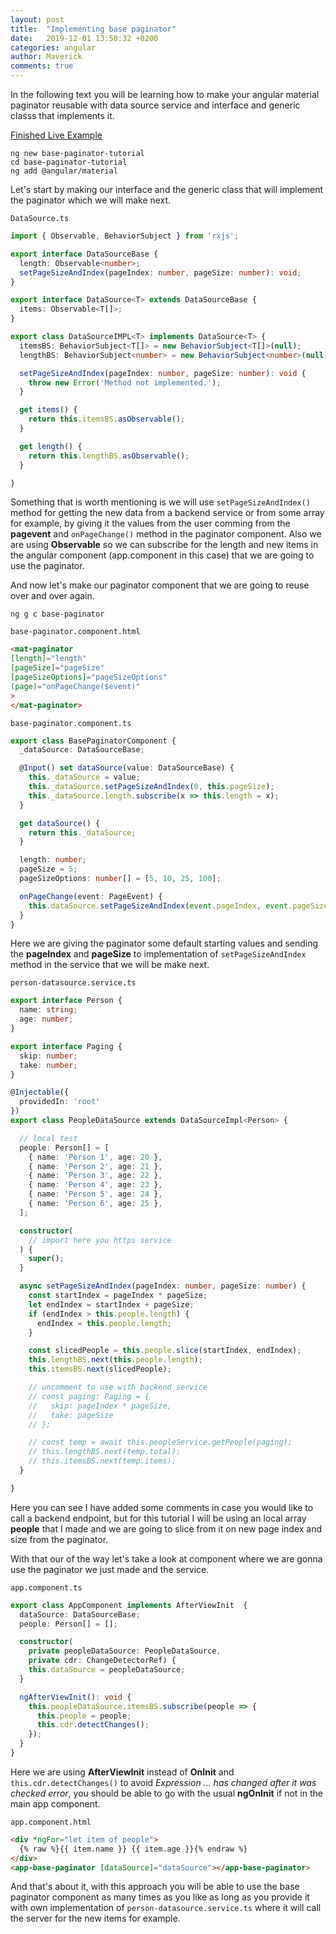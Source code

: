 ```yaml
---
layout: post
title:  "Implementing base paginator"
date:   2019-12-01 13:50:32 +0200
categories: angular
author: Maverick
comments: true
---
```


In the following text you will be learning how to make your angular material paginator reusable with data source service and interface and generic classs that implements it.

[Finished Live Example](https://stackblitz.com/edit/angular-base-paginator)

    ng new base-paginator-tutorial
    cd base-paginator-tutorial
    ng add @angular/material


Let's start by making our interface and the generic class that will implement the paginator which we will make next.

`DataSource.ts`
```typescript
import { Observable, BehaviorSubject } from 'rxjs';

export interface DataSourceBase {
  length: Observable<number>;
  setPageSizeAndIndex(pageIndex: number, pageSize: number): void;
}

export interface DataSource<T> extends DataSourceBase {
  items: Observable<T[]>;
}

export class DataSourceIMPL<T> implements DataSource<T> {
  itemsBS: BehaviorSubject<T[]> = new BehaviorSubject<T[]>(null);
  lengthBS: BehaviorSubject<number> = new BehaviorSubject<number>(null);

  setPageSizeAndIndex(pageIndex: number, pageSize: number): void {
    throw new Error('Method not implemented.');
  }

  get items() {
    return this.itemsBS.asObservable();
  }

  get length() {
    return this.lengthBS.asObservable();
  }

}
```

Something that is worth mentioning is we will use `setPageSizeAndIndex()` method for getting the new data from a backend service or from some array for example, by giving it the values from the user comming from the **pagevent** and `onPageChange()` method in the paginator component. Also we are using **Observable** so we can subscribe for the length and new items in the angular component (app.component in this case) that we are going to use the paginator.

And now let's make our paginator component that we are going to reuse over and over again.

    ng g c base-paginator

`base-paginator.component.html`
```html
<mat-paginator
[length]="length"
[pageSize]="pageSize"
[pageSizeOptions]="pageSizeOptions"
(page)="onPageChange($event)"
>
</mat-paginator>
```
`base-paginator.component.ts`
```typescript
export class BasePaginatorComponent {
  _dataSource: DataSourceBase;

  @Input() set dataSource(value: DataSourceBase) {
    this._dataSource = value;
    this._dataSource.setPageSizeAndIndex(0, this.pageSize);
    this._dataSource.length.subscribe(x => this.length = x);
  }

  get dataSource() {
    return this._dataSource;
  }

  length: number;
  pageSize = 5;
  pageSizeOptions: number[] = [5, 10, 25, 100];

  onPageChange(event: PageEvent) {
    this.dataSource.setPageSizeAndIndex(event.pageIndex, event.pageSize);
  }
}
```
Here we are giving the paginator some default starting values and sending the **pageIndex** and **pageSize** to implementation of `setPageSizeAndIndex` method in the service that we will be make next.

`person-datasource.service.ts`
```typescript
export interface Person {
  name: string;
  age: number;
}

export interface Paging {
  skip: number;
  take: number;
}

@Injectable({
  providedIn: 'root'
})
export class PeopleDataSource extends DataSourceImpl<Person> {

  // local test
  people: Person[] = [
    { name: 'Person 1', age: 20 },
    { name: 'Person 2', age: 21 },
    { name: 'Person 3', age: 22 },
    { name: 'Person 4', age: 23 },
    { name: 'Person 5', age: 24 },
    { name: 'Person 6', age: 25 },
  ];

  constructor(
    // import here you https service
  ) {
    super();
  }

  async setPageSizeAndIndex(pageIndex: number, pageSize: number) {
    const startIndex = pageIndex * pageSize;
    let endIndex = startIndex + pageSize;
    if (endIndex > this.people.length) {
      endIndex = this.people.length;
    }

    const slicedPeople = this.people.slice(startIndex, endIndex);
    this.lengthBS.next(this.people.length);
    this.itemsBS.next(slicedPeople);

    // uncomment to use with backend service
    // const paging: Paging = {
    //   skip: pageIndex * pageSize,
    //   take: pageSize
    // };

    // const temp = await this.peopleService.getPeople(paging);
    // this.lengthBS.next(temp.total);
    // this.itemsBS.next(temp.items);
  }

}
```
Here you can see I have added some comments in case you would like to call a backend endpoint, but for this tutorial I will be using an local array **people** that I made and we are going to slice from it on new page index and size from the paginator.

With that our of the way let's take a look at component where we are gonna use the paginator we just made and the service.

`app.component.ts`
```typescript
export class AppComponent implements AfterViewInit  {
  dataSource: DataSourceBase;
  people: Person[] = [];

  constructor(
    private peopleDataSource: PeopleDataSource,
    private cdr: ChangeDetectorRef) {
    this.dataSource = peopleDataSource;
  }

  ngAfterViewInit(): void {
    this.peopleDataSource.itemsBS.subscribe(people => {
      this.people = people;
      this.cdr.detectChanges();
    });
  }
}
```
Here we are using **AfterViewInit** instead of **OnInit** and `this.cdr.detectChanges()` to avoid *Expression ... has changed after it was checked error*, you should be able to go with the usual **ngOnInit** if not in the main app component.

`app.component.html`
```html
<div *ngFor="let item of people">
  {% raw %}{{ item.name }} {{ item.age }}{% endraw %}
</div>
<app-base-paginator [dataSource]="dataSource"></app-base-paginator>
```
And that's about it, with this approach you will be able to use the base paginator component as many times as you like as long as you provide it with own implementation of `person-datasource.service.ts` where it will call the server for the new items for example.


